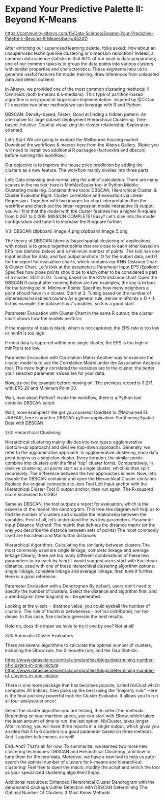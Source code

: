 # Expand Your Predictive Palette II: Beyond K-Means

https://community.alteryx.com/t5/Data-Science/Expand-Your-Predictive-Palette-II-Beyond-K-Means/ba-p/452411

After enriching our supervised learning palette, folks asked: How about an unsupervised technique like clustering or dimension reduction?
Indeed, a common data science statistic is that 80% of our work is data preparation; one of our common tasks is to group the data points into various clusters with similar properties and characteristics. These segments help us to generate useful features for model training, draw inferences from unlabeled data and detect outliers!

In Alteryx, we provided one of the most common clustering methods: K-Centroids (both k-means & k-medians). This type of partition-based algorithm is very good at large scale implementation. Inspired by @DrDan, I'll describe two other methods we can leverage with R and Python:

DBSCAN: Density-based; Faster; Good at finding a hidden pattern. An alternative for large dataset deployment
Hierarchical Clustering: Tree-based. Intuitive. Good at visualizing the cluster relationship. Exploration-oriented.
 
Let’s Start
We are going to explore the Melbourne housing market. Download the workflows & macros here from the Alteryx Gallery. (Note: you will need to install two additional R packages (factoextra and dbscan) before running this workflow.)


Our objective is to improve the house price prediction by adding the clusters as a new feature. The workflow mainly divides into three parts:

Left: Data cleansing and normalizing the unit of calculation. There are many scalers in the market; here is MinMaxScaler tool in Python
Middle: Clustering modeling. Contains three tools: DBSCAN, Hierarchical Cluster, & Cluster Evaluator
Right: Cluster correlation and evaluation via Linear Regression. Together with two images for chart interpretation
Run the workflow and check out the linear regression model interactive (I) output; you will find that the model with the cluster features has a higher R-square from 0.267 to 0.269. MISSION COMPLETE! Easy?
Let’s dive into the model configuration and tune it to increase the R-square further:


1/3: DBSCAN
clipboard_image_4.png             clipboard_image_5.png

The theory of DBSCAN (density-based spatial clustering of applications with noise) is to group together points that are close to each other based on EPS rate (defined below) and a minimum number of points. The tool has one input anchor for data, and two output anchors: O for the output data, and R for the report for evaluation charts, which contains our KNN Distance Chart & Cluster Chart. Let’s look at the parameters:
Parameter Input
EPS (Epsilon):
Specifies how close points should be to each other to be considered a part of a cluster.
Start at 0.1. Tuning based on the KNN distance chart. Open the DBSCAN R output after running
Below are two examples, the key is to look for the turning point.
Minimum Points:
Specifies how many neighbors a point should have in a cluster.
Start at 3. Tuning based on the number of dimensions/variables/columns
As a general rule, derive minPoints ≥ D + 1. In this example, the dataset has 7 variables, so 8 is a good start.
 
Parameter Evaluation with Cluster Chart
In the same R output, the cluster chart shows how the models perform:

If the majority of data is black, which is not captured, the EPS rate is too low or minPt is too high.   
 
If most data is captured within one single cluster, the EPS is too high or minPts is too low.

Parameter Evaluation with Correlation Matrix
Another way to examine the cluster model is to use the Correlation Matrix under the Association Analysis tool. The more highly correlated the variables are to the cluster, the better your selected parameter values are for your data.



Now, try out the example before moving on. The previous record is 0.271, with EPS 20 and Minimum Point 30.

Wait, how about Python?
Inside the workflow, there is a Python tool contains DBSCAN script.

Wait, more examples?
We got you covered! Credited to @Mohamed EL JAAFARI, here is another DBSCAN python application:
Partitioning Spatial Data with DBSCAN

 
2/3: Hierarchical Clustering
 
Hierarchical clustering mainly divides into two types: agglomerative (bottom-up approach) and divisive (top-down approach). Generally, we refer to the agglomerative approach.
In agglomerative clustering, each data point begins as a singleton cluster. Every iteration, the similar points combine into clusters until the final “top” cluster forms. Comparatively, in divisive clustering, all points start as a single cluster, which is then split recursively. The difference between the two approaches is here.
Now, let’s disable the DBSCAN container and open the Hierarchical Cluster container. Replace the original connection to Join Tool Left Input anchor with the Hierarchical Cluster Tool O output anchor, then run again.
The R-squared score increased to 0.295!

Same as DBSCAN, the tool outputs a report for evaluation, which is the essence of the model: the dendrogram. This tree-like diagram will help us to find the number of clusters and visualize the relationship between the variables. First of all, let’s understand the two key parameters.
Parameter Input
Distance Method:
The metric that defines the distance matrix (or the way you describe the distance between sets of points)
The most commonly used are Euclidean and Manhattan distances
 
Hierarchical Algorithms:
Calculating the similarity between clusters
The most commonly used are single linkage, complete linkage and average linkage
Clearly, there are too many different combinations of these two parameters to try each by hand. I would suggest users start with Euclidean distance, used with one of these hierarchical clustering algorithm options: single linkage, complete linkage and average linkage, then tune it further. Here is a good reference.

Parameter Evaluation with a Dendrogram
By default, users don’t need to specify the number of clusters. Select the distance and algorithm first, and a dendrogram (tree diagram) will be generated.


Looking at the y-axis = distance value, you could eyeball the number of clusters. The rule of thumb is betweeness - not too distributed, nor too dense. In this case, five clusters generate the best results.
 
 
Hold on, does this mean we have to try it one by one?
Not at all!
 
 
3/3: Automatic Cluster Evaluators
 
There are several algorithms to calculate the optimal number of clusters, including the Elbow rule, the Silhouette rule, and the Gap Statistic.

https://www.datasciencecentral.com/profiles/blogs/determining-number-of-clusters-in-one-picture
https://www.datasciencecentral.com/profiles/blogs/determining-number-of-clusters-in-one-picture

There is one more package that has becomes popular, called NbClust which computes 30 indices, then picks up the best using the “majority rule.”
Here is the final and very powerful tool: the Cluster Evaluator. It allows you to run all four analyses at once!

Select the cluster algorithm you are testing, then select the methods. Depending on your machine specs, you can start with Elbow, which takes the least amount of time to run; the last option, NbCluster, takes longer.
After running, you will have three reports in a single output, which gives you an idea that 4 to 6 clusters is a good parameter based on three methods. And it applies to k-means, as well!


End. And?
That's all for now. To summarize, we learned two more new clustering techniques: DBSCAN and Hierarchical Clustering, and how to tune them for the new data. Moreover, we have a new tool to help us auto-search the optimal number of clusters for k-means and hierarchical clustering! Feel free to open the macro, modify the script and enrich the tool as your specialized clustering algorithm! Enjoy.
 

Additional resources:
Enhanced Hierarchical Cluster Dendrogram with the dendextend package
Outlier Detection with DBSCAN
Determining The Optimal Number Of Clusters: 3 Must Know Methods
